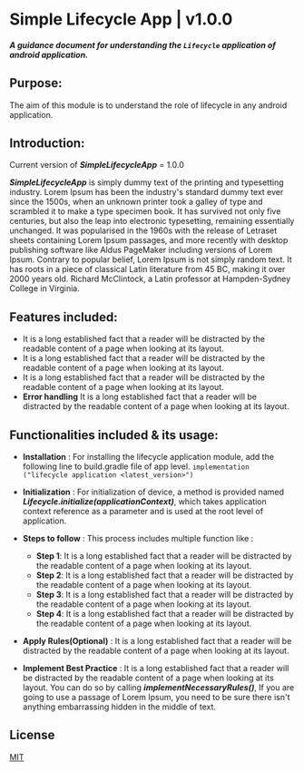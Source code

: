 # Simple Lifecycle App | v1.0.0

##### A guidance document for understanding the ```Lifecycle``` application of android application.

## Purpose:
The aim of this module is to understand the role of lifecycle in any android application.

## Introduction:
Current version of _**SimpleLifecycleApp**_  = 1.0.0

_**SimpleLifecycleApp**_ is simply dummy text of the printing and typesetting industry. Lorem Ipsum has been the industry's standard dummy text ever since the 1500s, when an unknown printer took a galley of type and scrambled it to make a type specimen book. It has survived not only five centuries, but also the leap into electronic typesetting, remaining essentially unchanged. It was popularised in the 1960s with the release of Letraset sheets containing Lorem Ipsum passages, and more recently with desktop publishing software like Aldus PageMaker including versions of Lorem Ipsum.
Contrary to popular belief, Lorem Ipsum is not simply random text. It has roots in a piece of classical Latin literature from 45 BC, making it over 2000 years old. Richard McClintock, a Latin professor at Hampden-Sydney College in Virginia.

## Features included:
* It is a long established fact that a reader will be distracted by the readable content of a page when looking at its layout.
* It is a long established fact that a reader will be distracted by the readable content of a page when looking at its layout.
* It is a long established fact that a reader will be distracted by the readable content of a page when looking at its layout.
* **Error handling** It is a long established fact that a reader will be distracted by the readable content of a page when looking at its layout.


## Functionalities included & its usage:

* **Installation** : For installing the lifecycle application module, add the following line to build.gradle file of app level.
```implementation ("lifecycle application <latest_version>")```

* **Initialization** : For initialization of device, a method is provided named _**Lifecycle.initialize(applicationContext)**_, which takes application context reference as a parameter and is used at the root level of application.

* **Steps to follow** : This process includes multiple function like :
  - **Step 1**: It is a long established fact that a reader will be distracted by the readable content of a page when looking at its layout.
  - **Step 2**: It is a long established fact that a reader will be distracted by the readable content of a page when looking at its layout.
  - **Step 3**: It is a long established fact that a reader will be distracted by the readable content of a page when looking at its layout.
  - **Step 4**: It is a long established fact that a reader will be distracted by the readable content of a page when looking at its layout.

* **Apply Rules(Optional)** : It is a long established fact that a reader will be distracted by the readable content of a page when looking at its layout.

* **Implement Best Practice** : It is a long established fact that a reader will be distracted by the readable content of a page when looking at its layout. You can do so by calling _**implementNecessaryRules()**_, If you are going to use a passage of Lorem Ipsum, you need to be sure there isn't anything embarrassing hidden in the middle of text.

## License

[MIT](https://choosealicense.com/licenses/mit/)
